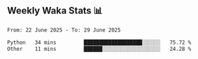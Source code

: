 ## Weekly Waka Stats 📊
<!--START_SECTION:waka-->

```txt
From: 22 June 2025 - To: 29 June 2025

Python   34 mins         ███████████████████░░░░░░   75.72 %
Other    11 mins         ██████░░░░░░░░░░░░░░░░░░░   24.28 %
```

<!--END_SECTION:waka-->

<!--

Here are some ideas to get you started:

- 🔭 I’m currently working on (way to add branches committed on)
- 🌱 I’m currently learning Web Frameworks and Machine Learning! (Lisp, JS (react & angular), Python, and __)
- 💬 Ask me about ...
- 📫 How to reach me: 
- 😄 Pronouns: He/Him/His
- ⚡ Fun fact: ...

that-recsys-lab
-->

